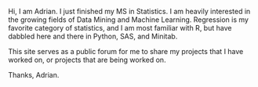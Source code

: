 Hi, 
I am Adrian. 
I just finished my MS in Statistics.
I am heavily interested in the growing fields of Data Mining and Machine Learning. 
Regression is my favorite category of statistics, and I am most familiar with R, but have dabbled here and there in Python, SAS, and Minitab.

This site serves as a public forum for me to share my projects that I have worked on, or projects that are being worked on. 

Thanks, 
Adrian. 
